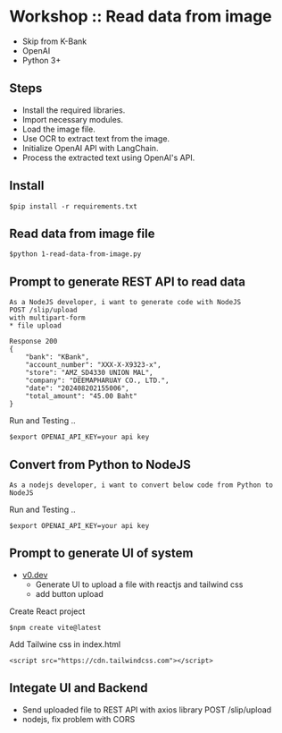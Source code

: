 # Workshop :: Read data from image
* Skip from K-Bank
* OpenAI
* Python 3+

## Steps
* Install the required libraries.
* Import necessary modules.
* Load the image file.
* Use OCR to extract text from the image.
* Initialize OpenAI API with LangChain.
* Process the extracted text using OpenAI's API.


## Install
```
$pip install -r requirements.txt
```

## Read data from image file
```
$python 1-read-data-from-image.py
```

## Prompt to generate REST API to read data
```
As a NodeJS developer, i want to generate code with NodeJS
POST /slip/upload
with multipart-form
* file upload

Response 200
{
    "bank": "KBank",
    "account_number": "XXX-X-X9323-x",
    "store": "AMZ_SD4330 UNION MAL",
    "company": "DEEMAPHARUAY CO., LTD.",
    "date": "202408202155006",
    "total_amount": "45.00 Baht"
}
```

Run and Testing ..
```
$export OPENAI_API_KEY=your api key
```

## Convert from Python to NodeJS
```
As a nodejs developer, i want to convert below code from Python to NodeJS
```

Run and Testing ..
```
$export OPENAI_API_KEY=your api key
```

## Prompt to generate UI of system
* [v0.dev](https://v0.dev/chat)
  * Generate UI to upload a file with reactjs and tailwind css
  * add button upload

Create React project
```
$npm create vite@latest
```

Add Tailwine css in index.html
```
<script src="https://cdn.tailwindcss.com"></script>
```

## Integate UI and Backend
* Send uploaded file to REST API with axios library POST /slip/upload
* nodejs, fix problem with CORS



